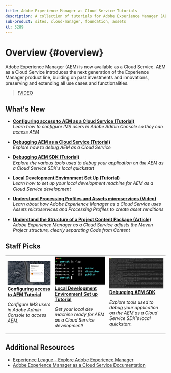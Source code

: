 ```yaml
---
title: Adobe Experience Manager as Cloud Service Tutorials
description: A collection of tutorials for Adobe Experience Manager (AEM) as a Cloud Service
sub-product: sites, cloud-manager, foundation, assets
kt: 3289
---
```


# Overview {#overview}

Adobe Experience Manager (AEM) is now available as a Cloud Service. AEM as a Cloud Service introduces the next generation of the Experience Manager product line, building on past investments and innovations, preserving and extending all use cases and functionalities.

>[!VIDEO](https://video.tv.adobe.com/v/31085/?quality=12&learn=on)

## What's New

* **[Configuring access to AEM as a Cloud Service (Tutorial)](./accessing/overview.md)**
    <br>
    *Learn how to configure IMS users in Adobe Admin Console so they can access AEM*

* **[Debugging AEM as a Cloud Service (Tutorial)](./debugging/cloud-service/overview.md)**
    <br>
    *Explore how to debug AEM as a Cloud Service*

* **[Debugging AEM SDK (Tutorial)](./debugging/aem-sdk-local-quickstart/overview.md)**
    <br>
    *Explore the various tools used to debug your application on the AEM as a Cloud Service SDK's local quickstart*

* **[Local Development Environment Set Up (Tutorial)](./local-development-environment/overview.md)**
    <br>
    *Learn how to set up your local development machine for AEM as a Cloud Service development*

* **[Understand Processing Profiles and Assets microservices (Video)](https://docs.adobe.com/content/help/en/experience-manager-cloud-service/assets/manage/asset-microservices-configure-and-use.html#get-started)**
   <br>
   *Learn about how Adobe Experience Manager as a Cloud Service uses Assets microservices and Processing Profiles to create asset renditions*

* **[Understand the Structure of a Project Content Package (Article)](https://docs.adobe.com/content/help/en/experience-manager-cloud-service/implementing/developing/aem-project-content-package-structure.html)**
    <br>
    *Adobe Experience Manager as a Cloud Service adjusts the Maven Project structure, clearly separating Code from Content*


## Staff Picks

<table>
   <td>
      <a href="./accessing/overview.md">
      <img alt="Configuring access to AEM as a Cloud Service" src="./assets/overview/staff-pick__accessing.png"/>
      </a>
      <div>
         <a href="./accessing/overview.md">
         <strong>Configuring access to AEM Tutorial</strong>
         </a>
      </div>
      <p>
         <em>Configure IMS users in Adobe Admin Console to access AEM.</em>
      <p>
   </td>   
   <td>
      <a href="./local-development-environment/overview.md">
      <img alt="Local Development Environment Set up Tutorial" src="./assets/overview/staff-pick__local-development-environment-set-up.png"/>
      </a>
      <div>
         <a href="./local-development-environment/overview.md">
         <strong>Local Development Environment Set up Tutorial</strong>
         </a>
      </div>
      <p>
         <em>Get your local dev machine ready for AEM as a Cloud Service development!</em>
      <p>
   </td>   
   <td>
      <a href="./debugging/aem-sdk-local-quickstart/overview.md">
      <img alt="Debugging AEM SDK’s local quickstart" src="./assets/overview/staff-pick__debugging.png"/>
      </a>
      <div>
         <a href="./debugging/aem-sdk-local-quickstart/overview.md">
         <strong>Debugging AEM SDK</strong>
         </a>
      </div>
      <p>
         <em>Explore tools used to debug your application on the AEM as a Cloud Service SDK's local quickstart.</em>
      <p>
   </td>
</table>

## Additional Resources

* [Experience League - Explore Adobe Experience Manager](https://experienceleague.adobe.com/#recommended/solutions/experience-manager)
* [Adobe Experience Manager as a Cloud Service Documentation](https://docs.adobe.com/content/help/en/experience-manager-cloud-service/landing/home.html)
